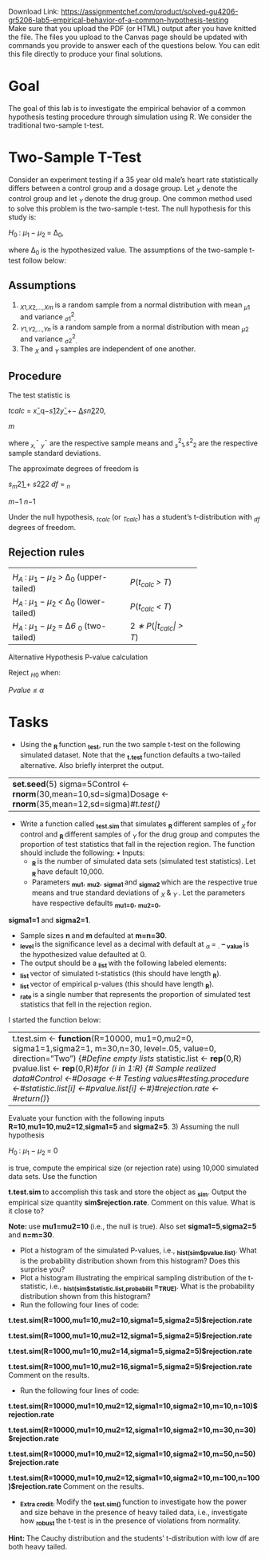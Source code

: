 Download Link: https://assignmentchef.com/product/solved-gu4206-gr5206-lab5-empirical-behavior-of-a-common-hypothesis-testing
<br>
Make sure that you upload the PDF (or HTML) output after you have knitted the file. The files you upload to the Canvas page should be updated with commands you provide to answer each of the questions below. You can edit this file directly to produce your final solutions.

<h1>Goal</h1>

The goal of this lab is to investigate the empirical behavior of a common hypothesis testing procedure through simulation using R. We consider the traditional two-sample t-test.

<h1>Two-Sample T-Test</h1>

Consider an experiment testing if a 35 year old male’s heart rate statistically differs between a control group and a dosage group. Let <em><sub>X </sub></em>denote the control group and let <em><sub>Y </sub></em>denote the drug group. One common method used to solve this problem is the two-sample t-test. The null hypothesis for this study is:

<em>H</em><sub>0 </sub>: <em>µ</em><sub>1 </sub><em>− µ</em><sub>2 </sub>= ∆<sub>0</sub><em>,</em>

where ∆<sub>0 </sub>is the hypothesized value. The assumptions of the two-sample t-test follow below:

<h2>Assumptions</h2>

<ol>

 <li><em><sub>X</sub></em><sub>1</sub><em><sub>,X</sub></em><sub>2</sub><em><sub>,…,Xm </sub></em>is a random sample from a normal distribution with mean <em><sub>µ</sub></em><sub>1 </sub>and variance <em><sub>σ</sub></em><sub>1</sub><sup>2</sup><em><sub>.</sub></em></li>

 <li><em><sub>Y</sub></em><sub>1</sub><em><sub>,Y</sub></em><sub>2</sub><em><sub>,…,Yn </sub></em>is a random sample from a normal distribution with mean <em><sub>µ</sub></em><sub>2 </sub>and variance <em><sub>σ</sub></em><sub>2</sub><sup>2</sup><em><sub>.</sub></em></li>

 <li>The <em><sub>X </sub></em>and <em><sub>Y </sub></em>samples are independent of one another.</li>

</ol>

<h2>Procedure</h2>

The test statistic is

<em>t</em><em>calc </em>= <em>x</em><u>¯</u>q<em>−</em><em>s</em><u>1</u>2<em>y</em><u>¯</u>+<em>− </em><u>∆</u><em>sn</em><u>2</u>20<em>,</em>

<em>m</em>

where <em><sub>x,</sub></em>¯ <em><sub>y</sub></em>¯ are the respective sample means and <em><sub>s</sub></em><sup>2</sup><sub>1</sub><em>,s</em><sup>2</sup><sub>2 </sub>are the respective sample standard deviations.

The approximate degrees of freedom is

<em>s</em><em><sub>m</sub></em>2<u>1 </u>+ <em>s</em>2<u>2</u>2 <em>df </em>=           <em><sub>n</sub></em>

<em>m−</em>1                     <em>n−</em>1

Under the null hypothesis, <em><sub>tcalc </sub></em>(or <em><sub>Tcalc</sub></em>) has a student’s t-distribution with <em><sub>df </sub></em>degrees of freedom.

<h2>Rejection rules</h2>

<table width="346">

 <tbody>

  <tr>

   <td width="220"> </td>

   <td width="126"> </td>

  </tr>

  <tr>

   <td width="220"><em>H<sub>A </sub></em>: <em>µ</em><sub>1 </sub><em>− µ</em><sub>2 </sub><em>&gt; </em>∆<sub>0                         </sub>(upper-tailed)</td>

   <td width="126"><em>P</em>(<em>t<sub>calc </sub>&gt; T</em>)</td>

  </tr>

  <tr>

   <td width="220"><em>H<sub>A </sub></em>: <em>µ</em><sub>1 </sub><em>− µ</em><sub>2 </sub><em>&lt; </em>∆<sub>0                          </sub>(lower-tailed)</td>

   <td width="126"><em>P</em>(<em>t<sub>calc </sub>&lt; T</em>)</td>

  </tr>

  <tr>

   <td width="220"><em>H<sub>A </sub></em>: <em>µ</em><sub>1 </sub><em>− µ</em><sub>2 </sub>= ∆<em>6         </em><sub>0              </sub>(two-tailed)</td>

   <td width="126">2 <em>∗ P</em>(<em>|t<sub>calc</sub>| &gt; T</em>)</td>

  </tr>

 </tbody>

</table>

Alternative Hypothesis                    P-value calculation

Reject <em><sub>H</sub></em><sub>0 </sub>when:

<em>Pvalue ≤ α</em>

<h1>Tasks</h1>

<ul>

 <li>Using the <strong><sub>R </sub></strong>function <strong><sub>test</sub></strong>, run the two sample t-test on the following simulated dataset. Note that the <strong><sub>t.test </sub></strong>function defaults a two-tailed alternative. Also briefly interpret the output.</li>

</ul>

<table width="632">

 <tbody>

  <tr>

   <td width="632"><strong>set.seed</strong>(5) sigma=5Control &lt;- <strong>rnorm</strong>(30,mean=10,sd=sigma)Dosage &lt;- <strong>rnorm</strong>(35,mean=12,sd=sigma)<em>#t.test()</em></td>

  </tr>

 </tbody>

</table>

<ul>

 <li>Write a function called <strong><sub>test.sim </sub></strong>that simulates <strong><sub>R </sub></strong>different samples of <em><sub>X </sub></em>for control and <strong><sub>R </sub></strong>different samples of <em><sub>Y </sub></em>for the drug group and computes the proportion of test statistics that fall in the rejection region. The function should include the following: • Inputs:

  <ul>

   <li><strong><sub>R </sub></strong>is the number of simulated data sets (simulated test statistics). Let <strong><sub>R </sub></strong>have default 10,000.</li>

   <li>Parameters <strong><sub>mu1</sub></strong>, <strong><sub>mu2</sub></strong>, <strong><sub>sigma1 </sub></strong>and <strong><sub>sigma2 </sub></strong>which are the respective true means and true standard deviations of <em><sub>X </sub></em>&amp; <em><sub>Y </sub></em>. Let the parameters have respective defaults <strong><sub>mu1=0</sub></strong>, <strong><sub>mu2=0</sub></strong>,</li>

  </ul></li>

</ul>

<strong>sigma1=1 </strong>and <strong>sigma2=1</strong>.

<ul>

 <li>Sample sizes <strong>n </strong>and <strong>m </strong>defaulted at <strong>m=n=30</strong>.</li>

 <li><strong><sub>level </sub></strong>is the significance level as a decimal with default at <em><sub>α </sub></em>= <em><sub>.</sub></em> <strong>– </strong><strong><sub>value </sub></strong>is the hypothesized value defaulted at 0.</li>

 <li>The output should be a <strong><sub>list </sub></strong>with the following labeled elements:</li>

 <li><strong><sub>list </sub></strong>vector of simulated t-statistics (this should have length <strong><sub>R</sub></strong>).</li>

 <li><strong><sub>list </sub></strong>vector of empirical p-values (this should have length <strong><sub>R</sub></strong>).</li>

 <li><strong><sub>rate </sub></strong>is a single number that represents the proportion of simulated test statistics that fell in the rejection region.</li>

</ul>

I started the function below:

<table width="632">

 <tbody>

  <tr>

   <td width="632">t.test.sim &lt;- <strong>function</strong>(R=10000, mu1=0,mu2=0, sigma1=1,sigma2=1, m=30,n=30, level=.05, value=0, direction=”Two”) {<em>#Define empty lists </em>statistic.list &lt;- <strong>rep</strong>(0,R) pvalue.list &lt;- <strong>rep</strong>(0,R)<em>#for (i in 1:R) {</em><em># Sample realized data</em><em>#Control &lt;-</em><em>#Dosage &lt;-</em><em># Testing values</em><em>#testing.procedure &lt;-</em><em>#statistic.list[i] &lt;-</em><em>#pvalue.list[i] &lt;-</em><em>#}</em><em>#rejection.rate &lt;-</em><em>#return()</em>}</td>

  </tr>

 </tbody>

</table>

Evaluate your function with the following inputs <strong>R=10</strong>,<strong>mu1=10</strong>,<strong>mu2=12</strong>,<strong>sigma1=5 </strong>and <strong>sigma2=5</strong>. 3) Assuming the null hypothesis

<em>H</em><sub>0 </sub>: <em>µ</em><sub>1 </sub><em>− µ</em><sub>2 </sub>= 0

is true, compute the empirical size (or rejection rate) using 10,000 simulated data sets. Use the function

<strong>t.test.sim </strong>to accomplish this task and store the object as <strong><sub>sim</sub></strong>. Output the empirical size quantity <strong>sim$rejection.rate</strong>. Comment on this value. What is it close to?

<strong>Note: </strong>use <strong>mu1=mu2=10 </strong>(i.e., the null is true). Also set <strong>sigma1=5</strong>,<strong>sigma2=5 </strong>and <strong>n=m=30</strong>.

<ul>

 <li>Plot a histogram of the simulated P-values, i.e., <strong><sub>hist(sim$pvalue.list)</sub></strong>. What is the probability distribution shown from this histogram? Does this surprise you?</li>

 <li>Plot a histogram illustrating the empirical sampling distribution of the t-statistic, i.e., <strong><sub>hist(sim$statistic.list,probabilit </sub>=</strong><strong><sub>TRUE)</sub></strong>. What is the probability distribution shown from this histogram?</li>

 <li>Run the following four lines of code:</li>

</ul>

<strong>t.test.sim(R=1000,mu1=10,mu2=10,sigma1=5,sigma2=5)$rejection.rate</strong>

<strong>t.test.sim(R=1000,mu1=10,mu2=12,sigma1=5,sigma2=5)$rejection.rate</strong>

<strong>t.test.sim(R=1000,mu1=10,mu2=14,sigma1=5,sigma2=5)$rejection.rate</strong>

<strong>t.test.sim(R=1000,mu1=10,mu2=16,sigma1=5,sigma2=5)$rejection.rate </strong>Comment on the results.

<ul>

 <li>Run the following four lines of code:</li>

</ul>

<strong>t.test.sim(R=10000,mu1=10,mu2=12,sigma1=10,sigma2=10,m=10,n=10)$rejection.rate</strong>

<strong>t.test.sim(R=10000,mu1=10,mu2=12,sigma1=10,sigma2=10,m=30,n=30)$rejection.rate</strong>

<strong>t.test.sim(R=10000,mu1=10,mu2=12,sigma1=10,sigma2=10,m=50,n=50)$rejection.rate</strong>

<strong>t.test.sim(R=10000,mu1=10,mu2=12,sigma1=10,sigma2=10,m=100,n=100)$rejection.rate </strong>Comment on the results.

<ul>

 <li><strong><sub>Extra credit: </sub></strong>Modify the <strong><sub>test.sim() </sub></strong>function to investigate how the power and size behave in the presence of heavy tailed data, i.e., investigate how <strong><sub>robust </sub></strong>the t-test is in the presence of violations from normality.</li>

</ul>

<strong>Hint: </strong>The Cauchy distribution and the students’ t-distribution with low df are both heavy tailed.